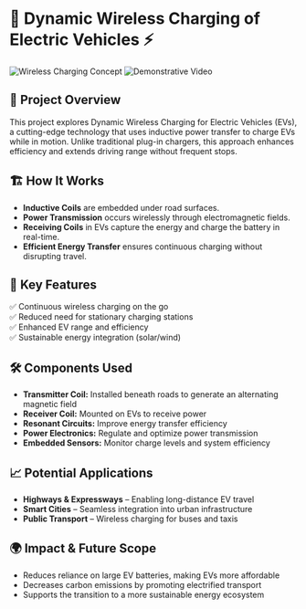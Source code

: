 # 🚗 Dynamic Wireless Charging of Electric Vehicles ⚡

![Wireless Charging Concept](https://youtu.be/gVLwLQgo66o?si=lyrIlI2eteTijHU9)
![Demonstrative Video](https://drive.google.com/file/d/1jiZOiu51J2EZuG3WZIXTAUT8fzhyA_i4/view?usp=sharing)

## 📌 Project Overview
This project explores Dynamic Wireless Charging for Electric Vehicles (EVs), a cutting-edge technology that uses inductive power transfer to charge EVs while in motion. Unlike traditional plug-in chargers, this approach enhances efficiency and extends driving range without frequent stops.

## 🏗️ How It Works
- **Inductive Coils** are embedded under road surfaces.
- **Power Transmission** occurs wirelessly through electromagnetic fields.
- **Receiving Coils** in EVs capture the energy and charge the battery in real-time.
- **Efficient Energy Transfer** ensures continuous charging without disrupting travel.

## 🎯 Key Features
✅ Continuous wireless charging on the go  
✅ Reduced need for stationary charging stations  
✅ Enhanced EV range and efficiency  
✅ Sustainable energy integration (solar/wind)  

## 🛠️ Components Used
- **Transmitter Coil:** Installed beneath roads to generate an alternating magnetic field
- **Receiver Coil:** Mounted on EVs to receive power
- **Resonant Circuits:** Improve energy transfer efficiency
- **Power Electronics:** Regulate and optimize power transmission
- **Embedded Sensors:** Monitor charge levels and system efficiency

## 📈 Potential Applications
- **Highways & Expressways** – Enabling long-distance EV travel
- **Smart Cities** – Seamless integration into urban infrastructure
- **Public Transport** – Wireless charging for buses and taxis

## 🌍 Impact & Future Scope
- Reduces reliance on large EV batteries, making EVs more affordable
- Decreases carbon emissions by promoting electrified transport
- Supports the transition to a more sustainable energy ecosystem
